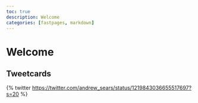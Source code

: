 ```yaml
---
toc: true
description: Welcome
categories: [fastpages, markdown]
---
```

# Welcome

## Tweetcards

{% twitter https://twitter.com/andrew_sears/status/1219843036655517697?s=20 %}
